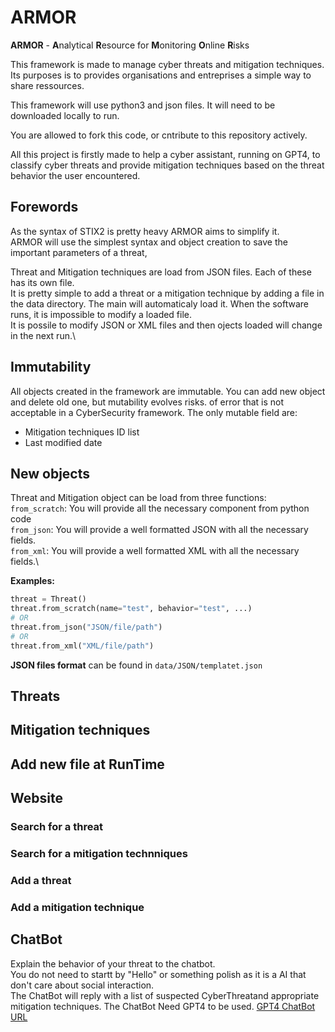 # ARMOR
**ARMOR** - **A**nalytical **R**esource for **M**onitoring **O**nline **R**isks

This framework is made to manage cyber threats and mitigation techniques.
Its purposes is to provides organisations and entreprises a simple way to share ressources.

This framework will use python3 and json files.
It will need to be downloaded locally to run.

You are allowed to fork this code, or cntribute to this repository actively.

All this project is firstly made to help a cyber assistant, running on GPT4, 
to classify cyber threats and provide mitigation techniques based on the 
threat behavior the user encountered.

## Forewords
As the syntax of STIX2 is pretty heavy ARMOR aims to simplify it.\
ARMOR will use the simplest syntax and object creation to save the 
important parameters of a threat,

Threat and  Mitigation techniques are load from JSON files. Each of these has its own file.\
It is pretty simple to add a threat or a mitigation technique by adding a file in the data directory.
The main  will automaticaly load it.
When the software runs, it is impossible to modify a loaded file.\
It is possile to modify JSON or XML files and then ojects loaded will change in the next run.\


## Immutability
All objects created in the  framework  are immutable. You can add new object 
and delete old one, but mutability evolves risks.
of error that is not acceptable in a CyberSecurity framework.
The only mutable field are:
- Mitigation techniques ID list
- Last modified date

## New objects
Threat and Mitigation  object can be load from three functions:\
`from_scratch`: You will provide all the necessary component from python code\
`from_json`: You will provide a well formatted JSON with all the necessary fields.\
`from_xml`: You will provide a well formatted XML with all the necessary fields.\

**__Examples:__**
```python
threat = Threat()
threat.from_scratch(name="test", behavior="test", ...)
# OR
threat.from_json("JSON/file/path")
# OR
threat.from_xml("XML/file/path")
```

**JSON files format** can be found in `data/JSON/templatet.json`


## Threats

## Mitigation techniques

## Add new file at RunTime 

## Website
### Search for a threat
### Search  for a mitigation technniques
### Add a threat
### Add a mitigation technique

## ChatBot
Explain the behavior of your threat to the chatbot.\
You do not need to startt by "Hello" or something polish as it is a AI that don't care about social interaction.\
The ChatBot will reply with a list of suspected CyberThreatand appropriate mitigation techniques.
The ChatBot Need GPT4 to be used. 
[GPT4 ChatBot URL](https://chat.openai.com/g/g-hMkR7B3Rx-cyberthreat-assistant)
